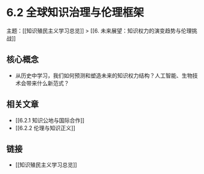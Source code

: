 # 6.2 全球知识治理与伦理框架

主题：[[知识殖民主义学习总览]] > [[6. 未来展望：知识权力的演变趋势与伦理挑战]]

## 核心概念

- 从历史中学习，我们如何预测和塑造未来的知识权力结构？人工智能、生物技术会带来什么新范式？

## 相关文章

- [[6.2.1 知识公地与国际合作]]
- [[6.2.2 伦理与知识正义]]

## 链接

- [[知识殖民主义学习总览]]
